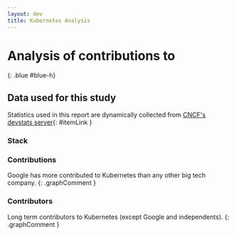 ```yaml
---
layout: dev
title: Kubernetes Analysis
---
```


# Analysis of contributions to 
{: .blue #blue-h}

## Data used for this study

Statistics used in this report are dynamically collected from [CNCF's devstats server](https://devstats.cncf.io/){: #itemLink }

<div id="selection"></div>

### Stack

<div markdown="1" class="graph" data-clickable data-kind="stack" data-name="cip" data-metric="hcomcontributions" data-companies="all" data-periods="w,m,y,y10"></div>

### Contributions

<div markdown="1" class="graph" data-clickable data-kind="components" data-name="k8s" data-metric="hcomcontributions" data-companies="all" data-periods="w,m,y,y10" data-limit="6">
Google has more contributed to Kubernetes than any other big tech company.
{: .graphComment }
</div>

### Contributors

<div markdown="1" class="graph" data-clickable data-kind="components" data-name="k8s" data-metric="hcomcontributors" data-companies="Docker Inc.,IBM,Microsoft Corporation,Pivotal,Red Hat" data-periods="y,y10">
Long term contributors to Kubernetes (except Google and independents).
{: .graphComment }
</div>

<script data-kind="components" data-read-query="false">
  updateGraphs(true)
</script>
